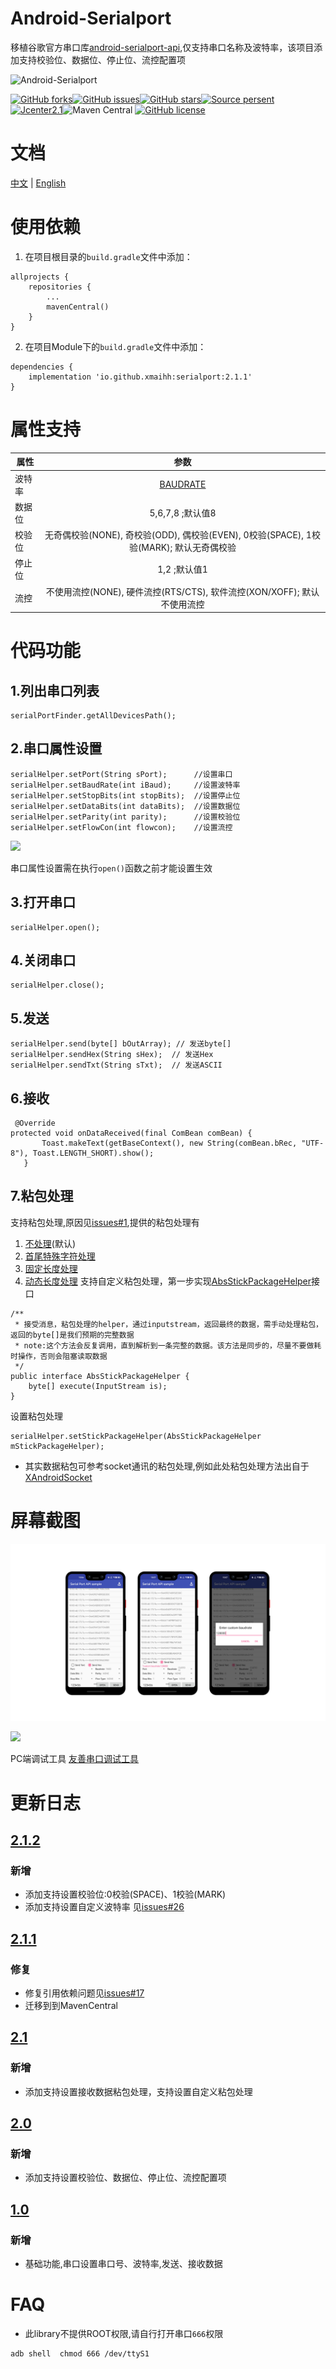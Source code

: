 <!--[![](https://github.com/xmaihh/Android-Serialport/raw/master/art/logo.png)](https://code.google.com/archive/p/android-serialport-api/)-->
# Android-Serialport
移植谷歌官方串口库[android-serialport-api](https://code.google.com/archive/p/android-serialport-api/),仅支持串口名称及波特率，该项目添加支持校验位、数据位、停止位、流控配置项

<!--<img src="https://github.com/xmaihh/Android-Serialport/raw/master/art/compile_env.png" width="80%" height="80%" align="middle" alt="编译环境"/>-->
<img src ="https://github.com/xmaihh/Android-Serialport/blob/master/art/logo.svg" height = 150 alt ="Android-Serialport"/>

[![GitHub forks](https://img.shields.io/github/forks/xmaihh/Android-Serialport.svg)](https://github.com/xmaihh/Android-Serialport/network)[![GitHub issues](https://img.shields.io/github/issues/xmaihh/Android-Serialport.svg)](https://github.com/xmaihh/Android-Serialport/issues)[![GitHub stars](https://img.shields.io/github/stars/xmaihh/Android-Serialport.svg)](https://github.com/xmaihh/Android-Serialport/stargazers)[![Source persent](https://img.shields.io/badge/Java-73.2%25-brightgreen.svg)](https://github.com/xmaihh/Android-Serialport/search?l=C)[![Jcenter2.1](https://img.shields.io/badge/jcenter-2.1-brightgreen.svg)](https://bintray.com/xmaihh/maven/serialport)![Maven Central](https://img.shields.io/maven-central/v/io.github.xmaihh/serialport)
[![GitHub license](https://img.shields.io/github/license/xmaihh/Android-Serialport.svg)](https://github.com/xmaihh/Android-Serialport)

# 文档

<p >
    <a href="https://github.com/xmaihh/Android-Serialport/blob/master/README.md">中文</a>
    | <a href="https://github.com/xmaihh/Android-Serialport/blob/master/README_EN.md">English</a>
</p>

# 使用依赖
1. 在项目根目录的`build.gradle`文件中添加：
```
allprojects {
    repositories {
        ...
        mavenCentral()
    }
}
```
2. 在项目Module下的`build.gradle`文件中添加：
```
dependencies {
    implementation 'io.github.xmaihh:serialport:2.1.1'
}
```
# 属性支持
| 属性 |                                                                  参数                                                                  |
| --- |:------------------------------------------------------------------------------------------------------------------------------------:|
|波特率 | [BAUDRATE](https://github.com/xmaihh/Android-Serialport/blob/master/serialport/src/main/java/android_serialport_api/SerialPort.java) |
|数据位 |                                                            5,6,7,8 ;默认值8                                                             |
|校验位 |                                   无奇偶校验(NONE), 奇校验(ODD), 偶校验(EVEN), 0校验(SPACE), 1校验(MARK); 默认无奇偶校验                                   |
| 停止位|                                                              1,2 ;默认值1                                                               |
|流控 |                                         不使用流控(NONE), 硬件流控(RTS/CTS), 软件流控(XON/XOFF); 默认不使用流控                                          |
# 代码功能
## 1.列出串口列表
```
serialPortFinder.getAllDevicesPath();
```
## 2.串口属性设置
```
serialHelper.setPort(String sPort);      //设置串口
serialHelper.setBaudRate(int iBaud);     //设置波特率
serialHelper.setStopBits(int stopBits);  //设置停止位
serialHelper.setDataBits(int dataBits);  //设置数据位
serialHelper.setParity(int parity);      //设置校验位
serialHelper.setFlowCon(int flowcon);    //设置流控
```
[![](https://img.shields.io/badge/warning-%09%20admonition-yellow.svg)](https://github.com/xmaihh/Android-Serialport)

串口属性设置需在执行`open()`函数之前才能设置生效
## 3.打开串口
```
serialHelper.open();
```
## 4.关闭串口
```
serialHelper.close();
```
## 5.发送
```
serialHelper.send(byte[] bOutArray); // 发送byte[]
serialHelper.sendHex(String sHex);  // 发送Hex
serialHelper.sendTxt(String sTxt);  // 发送ASCII
```
## 6.接收
```
 @Override
protected void onDataReceived(final ComBean comBean) {
       Toast.makeText(getBaseContext(), new String(comBean.bRec, "UTF-8"), Toast.LENGTH_SHORT).show();
   }
```
## 7.粘包处理
支持粘包处理,原因见[issues#1](https://github.com/xmaihh/Android-Serialport/issues/1),提供的粘包处理有
1. [不处理](https://github.com/xmaihh/Android-Serialport/blob/master/serialport/src/main/java/tp/xmaihh/serialport/stick/BaseStickPackageHelper.java)(默认)
2. [首尾特殊字符处理](https://github.com/xmaihh/Android-Serialport/blob/master/serialport/src/main/java/tp/xmaihh/serialport/stick/SpecifiedStickPackageHelper.java)
3. [固定长度处理](https://github.com/xmaihh/Android-Serialport/blob/master/serialport/src/main/java/tp/xmaihh/serialport/stick/StaticLenStickPackageHelper.java)
4. [动态长度处理](https://github.com/xmaihh/Android-Serialport/blob/master/serialport/src/main/java/tp/xmaihh/serialport/stick/VariableLenStickPackageHelper.java)
支持自定义粘包处理，第一步实现[AbsStickPackageHelper](https://github.com/xmaihh/Android-Serialport/blob/master/serialport/src/main/java/tp/xmaihh/serialport/stick/AbsStickPackageHelper.java)接口
```
/**
 * 接受消息，粘包处理的helper，通过inputstream，返回最终的数据，需手动处理粘包，返回的byte[]是我们预期的完整数据
 * note:这个方法会反复调用，直到解析到一条完整的数据。该方法是同步的，尽量不要做耗时操作，否则会阻塞读取数据
 */
public interface AbsStickPackageHelper {
    byte[] execute(InputStream is);
}
```
设置粘包处理
```
serialHelper.setStickPackageHelper(AbsStickPackageHelper mStickPackageHelper);
```
* 其实数据粘包可参考socket通讯的粘包处理,例如此处粘包处理方法出自于[XAndroidSocket](https://github.com/Blankeer/XAndroidSocket)

# 屏幕截图

![Screenshot showing screen](art/screen.png "Screenshot showing screen")

<a href="https://play.google.com/store/apps/details?id=com.ex.serialport"><img src="https://play.google.com/intl/en_us/badges/static/images/badges/en_badge_web_generic.png" height="70"></a>

PC端调试工具 [友善串口调试工具](https://github.com/xmaihh/Android-Serialport/raw/master/serial_port_utility_latest.exe)

# 更新日志
## [2.1.2](https://github.com/xmaihh/Android-Serialport/tree/v2.1.2)
### 新增
- 添加支持设置校验位:0校验(SPACE)、1校验(MARK)
- 添加支持设置自定义波特率 见[issues#26](https://github.com/xmaihh/Android-Serialport/issues/26)

## [2.1.1](https://github.com/xmaihh/Android-Serialport/tree/v2.1.1)
### 修复
- 修复引用依赖问题见[issues#17](https://github.com/xmaihh/Android-Serialport/issues/17)
- 迁移到到MavenCentral

## [2.1](https://github.com/xmaihh/Android-Serialport/tree/v2.1)
### 新增
- 添加支持设置接收数据粘包处理，支持设置自定义粘包处理

## [2.0](https://github.com/xmaihh/Android-Serialport/tree/v2.0)
### 新增
- 添加支持设置校验位、数据位、停止位、流控配置项

## [1.0](https://github.com/xmaihh/Android-Serialport/tree/v1.0)
### 新增
- 基础功能,串口设置串口号、波特率,发送、接收数据


# FAQ
* 此library不提供ROOT权限,请自行打开串口`666`权限
```shell
adb shell  chmod 666 /dev/ttyS1
```

